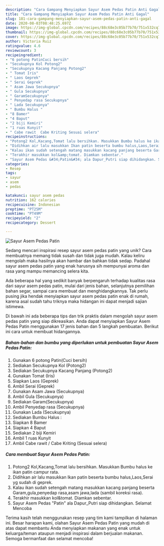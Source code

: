 ```yaml
---
description: "Cara Gampang Menyiapkan Sayur Asem Pedas Patin Anti Gagal"
title: "Cara Gampang Menyiapkan Sayur Asem Pedas Patin Anti Gagal"
slug: 181-cara-gampang-menyiapkan-sayur-asem-pedas-patin-anti-gagal
date: 2020-08-03T08:48:25.697Z
image: https://img-global.cpcdn.com/recipes/88c68e3c05b77b70/751x532cq70/sayur-asem-pedas-patin-foto-resep-utama.jpg
thumbnail: https://img-global.cpcdn.com/recipes/88c68e3c05b77b70/751x532cq70/sayur-asem-pedas-patin-foto-resep-utama.jpg
cover: https://img-global.cpcdn.com/recipes/88c68e3c05b77b70/751x532cq70/sayur-asem-pedas-patin-foto-resep-utama.jpg
author: Victoria Ruiz
ratingvalue: 4.6
reviewcount: 3
recipeingredient:
- "6 potong PatinCuci bersih"
- "Secukupnya Kol Potong2"
- "Secukupnya Kacang Panjang Potong2"
- " Tomat Iris"
- " Laos Geprek"
- " Serai Geprek"
- " Asam Jawa Secukupnya"
- " Gula Secukupnya"
- " GaramSecukupnya"
- " Penyedap rasa Secukupnya"
- " Lada Secukupnya"
- " Bumbu Halus "
- "8 Bamer"
- "4 Baput"
- "2 biji Kemiri"
- "1 ruas Kunyit"
- " Cabe rawit  Cabe Kriting Sesuai selera"
recipeinstructions:
- "Potong2 Kol,Kacang,Tomat lalu bersihkan. Masukkan Bumbu halus ke ikan patin campur rata."
- "Didihkan air lalu masukkan Ikan patin beserta bumbu halus,Laos,Serai yg sudah di geprek."
- "Kalau ikan sudah setengah matang masukkan kacang panjang beserta Garam,gula,penyedap rasa,asam jawa,lada (sambil koreksi rasa)."
- "Terakhir masukkan kol&amp;tomat. Diamkan sebentar."
- "Sayur Asem Pedas &#34;Patin&#34; ala Dapur_Putri siap dihidangkan. Selamat Mencoba"
categories:
- Resep
tags:
- sayur
- asem
- pedas

katakunci: sayur asem pedas 
nutrition: 162 calories
recipecuisine: Indonesian
preptime: "PT25M"
cooktime: "PT49M"
recipeyield: "2"
recipecategory: Dessert

---
```



![Sayur Asem Pedas Patin](https://img-global.cpcdn.com/recipes/88c68e3c05b77b70/751x532cq70/sayur-asem-pedas-patin-foto-resep-utama.jpg)

Sedang mencari inspirasi resep sayur asem pedas patin yang unik? Cara membuatnya memang tidak susah dan tidak juga mudah. Kalau keliru mengolah maka hasilnya akan hambar dan bahkan tidak sedap. Padahal sayur asem pedas patin yang enak harusnya sih mempunyai aroma dan rasa yang mampu memancing selera kita.

Ada beberapa hal yang sedikit banyak berpengaruh terhadap kualitas rasa dari sayur asem pedas patin, mulai dari jenis bahan, selanjutnya pemilihan bahan segar, sampai cara membuat dan menghidangkannya. Tak perlu pusing jika hendak menyiapkan sayur asem pedas patin enak di rumah, karena asal sudah tahu triknya maka hidangan ini dapat menjadi sajian istimewa.




Di bawah ini ada beberapa tips dan trik praktis dalam mengolah sayur asem pedas patin yang siap dikreasikan. Anda dapat menyiapkan Sayur Asem Pedas Patin menggunakan 17 jenis bahan dan 5 langkah pembuatan. Berikut ini cara untuk membuat hidangannya.

<!--inarticleads1-->

##### Bahan-bahan dan bumbu yang diperlukan untuk pembuatan Sayur Asem Pedas Patin:

1. Gunakan 6 potong Patin(Cuci bersih)
1. Sediakan Secukupnya Kol (Potong2)
1. Sediakan Secukupnya Kacang Panjang (Potong2)
1. Gunakan  Tomat (Iris)
1. Siapkan  Laos (Geprek)
1. Ambil  Serai (Geprek)
1. Gunakan  Asam Jawa (Secukupnya)
1. Ambil  Gula (Secukupnya)
1. Sediakan  Garam(Secukupnya)
1. Ambil  Penyedap rasa (Secukupnya)
1. Gunakan  Lada (Secukupnya)
1. Sediakan  Bumbu Halus :
1. Siapkan 8 Bamer
1. Siapkan 4 Baput
1. Sediakan 2 biji Kemiri
1. Ambil 1 ruas Kunyit
1. Ambil  Cabe rawit / Cabe Kriting (Sesuai selera)




<!--inarticleads2-->

##### Cara membuat Sayur Asem Pedas Patin:

1. Potong2 Kol,Kacang,Tomat lalu bersihkan. Masukkan Bumbu halus ke ikan patin campur rata.
1. Didihkan air lalu masukkan Ikan patin beserta bumbu halus,Laos,Serai yg sudah di geprek.
1. Kalau ikan sudah setengah matang masukkan kacang panjang beserta Garam,gula,penyedap rasa,asam jawa,lada (sambil koreksi rasa).
1. Terakhir masukkan kol&amp;tomat. Diamkan sebentar.
1. Sayur Asem Pedas &#34;Patin&#34; ala Dapur_Putri siap dihidangkan. Selamat Mencoba




Terima kasih telah menggunakan resep yang tim kami tampilkan di halaman ini. Besar harapan kami, olahan Sayur Asem Pedas Patin yang mudah di atas dapat membantu Anda menyiapkan makanan yang enak untuk keluarga/teman ataupun menjadi inspirasi dalam berjualan makanan. Semoga bermanfaat dan selamat mencoba!
